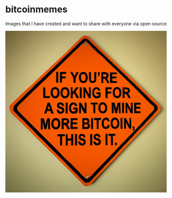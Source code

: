 # bitcoinmemes
Images that I have created and want to share with everyone via open source

![looking.png](looking.png "If you're looking for a sign to mine more bitcoin, this is it.")
